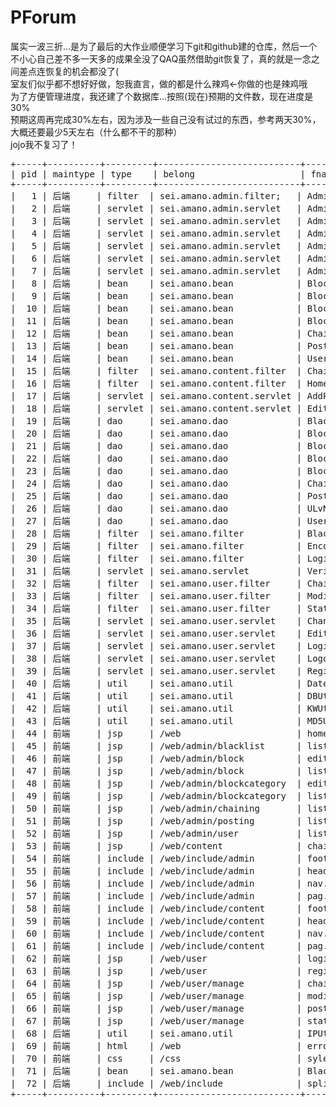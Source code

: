 # PForum

属实一波三折...是为了最后的大作业顺便学习下git和github建的仓库，然后一个不小心自己差不多一天多的成果全没了QAQ虽然借助git恢复了，真的就是一念之间差点连恢复的机会都没了(<br>
室友们似乎都不想好好做，恕我直言，做的都是什么辣鸡←你做的也是辣鸡哦<br>
为了方便管理进度，我还建了个数据库...按照(现在)预期的文件数，现在进度是30%<br>
预期这周再完成30%左右，因为涉及一些自己没有试过的东西，参考两天30%，大概还要最少5天左右（什么都不干的那种）<br>
jojo我不复习了！<br>
<pre>
+-----+----------+---------+---------------------------+--------------------------------+------+
| pid | maintype | type    | belong                    | fname                          | done |
+-----+----------+---------+---------------------------+--------------------------------+------+
|   1 | 后端     | filter  | sei.amano.admin.filter;   | AdminFilter.java               |    0 |
|   2 | 后端     | servlet | sei.amano.admin.servlet   | AdminBlackListServlet.java     |    0 |
|   3 | 后端     | servlet | sei.amano.admin.servlet   | AdminBlockCategoryServlet.java |    0 |
|   4 | 后端     | servlet | sei.amano.admin.servlet   | AdminBlockServlet.java         |    0 |
|   5 | 后端     | servlet | sei.amano.admin.servlet   | AdminChainingServlet.java      |    0 |
|   6 | 后端     | servlet | sei.amano.admin.servlet   | AdminServlet.java              |    0 |
|   7 | 后端     | servlet | sei.amano.admin.servlet   | AdminUserServlet.java          |    0 |
|   8 | 后端     | bean    | sei.amano.bean            | Block.java                     |    1 |
|   9 | 后端     | bean    | sei.amano.bean            | BlockCategory.java             |    1 |
|  10 | 后端     | bean    | sei.amano.bean            | BlockCategoryInBlock.java      |    1 |
|  11 | 后端     | bean    | sei.amano.bean            | BlockInBlockCategory.java      |    1 |
|  12 | 后端     | bean    | sei.amano.bean            | Chaining.java                  |    1 |
|  13 | 后端     | bean    | sei.amano.bean            | Posting.java                   |    1 |
|  14 | 后端     | bean    | sei.amano.bean            | User.java                      |    1 |
|  15 | 后端     | filter  | sei.amano.content.filter  | ChainingFilter.java            |    0 |
|  16 | 后端     | filter  | sei.amano.content.filter  | HomeFilter.java                |    0 |
|  17 | 后端     | servlet | sei.amano.content.servlet | AddPostingServlet.java         |    0 |
|  18 | 后端     | servlet | sei.amano.content.servlet | EditPostingServlet.java        |    0 |
|  19 | 后端     | dao     | sei.amano.dao             | BlacklistDAO.java              |    1 |
|  20 | 后端     | dao     | sei.amano.dao             | BlockCategoryDAO.java          |    1 |
|  21 | 后端     | dao     | sei.amano.dao             | BlockCategoryInBlockDAO.java   |    1 |
|  22 | 后端     | dao     | sei.amano.dao             | BlockDAO.java                  |    1 |
|  23 | 后端     | dao     | sei.amano.dao             | BlockInBlockCategoryDAO.java   |    1 |
|  24 | 后端     | dao     | sei.amano.dao             | ChainingDAO.java               |    1 |
|  25 | 后端     | dao     | sei.amano.dao             | PostingDAO.java                |    1 |
|  26 | 后端     | dao     | sei.amano.dao             | ULvNameDAO.java                |    1 |
|  27 | 后端     | dao     | sei.amano.dao             | UserDAO.java                   |    1 |
|  28 | 后端     | filter  | sei.amano.filter          | BlacklistFilter.java           |    1 |
|  29 | 后端     | filter  | sei.amano.filter          | EncodingFilter.java            |    1 |
|  30 | 后端     | filter  | sei.amano.filter          | LoginFilter.java               |    1 |
|  31 | 后端     | servlet | sei.amano.servlet         | VerificationServlet.java       |    0 |
|  32 | 后端     | filter  | sei.amano.user.filter     | ChainingListFilter.java        |    0 |
|  33 | 后端     | filter  | sei.amano.user.filter     | ModifyFilter.java              |    0 |
|  34 | 后端     | filter  | sei.amano.user.filter     | StatusFilter.java              |    0 |
|  35 | 后端     | servlet | sei.amano.user.servlet    | ChangePasswordServlet.java     |    0 |
|  36 | 后端     | servlet | sei.amano.user.servlet    | EditServlet.java               |    0 |
|  37 | 后端     | servlet | sei.amano.user.servlet    | LoginServlet.java              |    0 |
|  38 | 后端     | servlet | sei.amano.user.servlet    | LogoutServlet.java             |    0 |
|  39 | 后端     | servlet | sei.amano.user.servlet    | RegisterServlet.java           |    0 |
|  40 | 后端     | util    | sei.amano.util            | DateUtil.java                  |    1 |
|  41 | 后端     | util    | sei.amano.util            | DBUtil.java                    |    1 |
|  42 | 后端     | util    | sei.amano.util            | KWUtil.java                    |    1 |
|  43 | 后端     | util    | sei.amano.util            | MD5Util.java                   |    1 |
|  44 | 前端     | jsp     | /web                      | home.jsp                       |    0 |
|  45 | 前端     | jsp     | /web/admin/blacklist      | list.jsp                       |    0 |
|  46 | 前端     | jsp     | /web/admin/block          | edit.jsp                       |    0 |
|  47 | 前端     | jsp     | /web/admin/block          | list.jsp                       |    0 |
|  48 | 前端     | jsp     | /web/admin/blockcategory  | edit.jsp                       |    0 |
|  49 | 前端     | jsp     | /web/admin/blockcategory  | list.jsp                       |    0 |
|  50 | 前端     | jsp     | /web/admin/chaining       | list.jsp                       |    0 |
|  51 | 前端     | jsp     | /web/admin/posting        | list.jsp                       |    0 |
|  52 | 前端     | jsp     | /web/admin/user           | list.jsp                       |    0 |
|  53 | 前端     | jsp     | /web/content              | chaining.jsp                   |    0 |
|  54 | 前端     | include | /web/include/admin        | footer.jsp                     |    0 |
|  55 | 前端     | include | /web/include/admin        | header.jsp                     |    0 |
|  56 | 前端     | include | /web/include/admin        | nav.jsp                        |    0 |
|  57 | 前端     | include | /web/include/admin        | pag.jsp                        |    0 |
|  58 | 前端     | include | /web/include/content      | footer.jsp                     |    0 |
|  59 | 前端     | include | /web/include/content      | header.jsp                     |    0 |
|  60 | 前端     | include | /web/include/content      | nav.jsp                        |    0 |
|  61 | 前端     | include | /web/include/content      | pag.jsp                        |    0 |
|  62 | 前端     | jsp     | /web/user                 | login.jsp                      |    0 |
|  63 | 前端     | jsp     | /web/user                 | register.jsp                   |    0 |
|  64 | 前端     | jsp     | /web/user/manage          | chainlist.jsp                  |    0 |
|  65 | 前端     | jsp     | /web/user/manage          | modify.jsp                     |    0 |
|  66 | 前端     | jsp     | /web/user/manage          | postinglist.jsp                |    0 |
|  67 | 前端     | jsp     | /web/user/manage          | status.jsp                     |    0 |
|  68 | 后端     | util    | sei.amano.util            | IPUtil.java                    |    0 |
|  69 | 前端     | html    | /web                      | error.html                     |    1 |
|  70 | 前端     | css     | /css                      | syle.css                       |    0 |
|  71 | 后端     | bean    | sei.amano.bean            | BlackList.java                 |    1 |
|  72 | 后端     | include | /web/include              | splib.jsp                      |    1 |
+-----+----------+---------+---------------------------+--------------------------------+------+
</pre>
